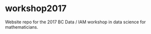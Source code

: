 # workshop2017
Website repo for the 2017 BC Data / IAM workshop in data science for mathematicians.
